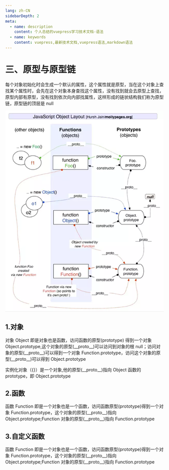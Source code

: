 ```yaml
---
lang: zh-CN
sidebarDepth: 2
meta:
  - name: description
    content: 个人总结的vuepress学习技术文档-语法
  - name: keywords
    content: vuepress,最新技术文档,vuepress语法,markdown语法
---
```


# 三、原型与原型链

每个对象初始化时会生成一个默认的属性，这个属性就是原型，当在这个对象上查找某个属性时，会先在这个对象本身查找这个属性，没有找到就会去原型上查找，原型内部有原型，没有找到依次向内部找属性，这样形成的链状结构我们称为原型链，原型链的顶层是 null

![](./3.png)
## 1.对象

对象 Object 即是对象也是函数，访问函数的原型(prototype) 得到一个对象 Object.prototype,这个对象的原型(\_\_proto\_\_)可以访问到对象的根 null；访问对象的原型(\_\_proto\_\_)可以得到一个对象 Function.prototype，访问这个对象的原型(\_\_proto\_\_)可以得到 Object.prototype

实例化对象（{}）是一个对象,他的原型(\_\_proto\_\_)指向 Object 函数的 prototype，即 Object.prototype

## 2.函数

函数 Function 即是一个对象也是一个函数，访问函数原型(prototype)得到一个对象 Function.prototype，这个对象的原型(\_\_proto\_\_)指向 Object.prototype;Function 对象的原型(\_\_proto\_\_)指向 Function.prototype

## 3.自定义函数

函数 Function 即是一个对象也是一个函数，访问函数原型(prototype)得到一个对象 Function.prototype，这个对象的原型(\_\_proto\_\_)指向 Object.prototype;Function 对象的原型(\_\_proto\_\_)指向 Function.prototype
